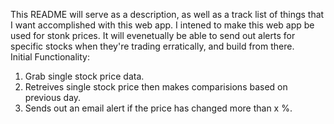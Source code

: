 This README will serve as a description, as well as a track list of things that I want accomplished with this web app.  I intened to make this web app be used for stonk prices.  It will evenetually be able to send out alerts for specific stocks when they're trading erratically, and build from there.  
Initial Functionality:
1.  Grab single stock price data.
2.  Retreives single stock price then makes comparisions based on previous day.
3.  Sends out an email alert if the price has changed more than x %.
